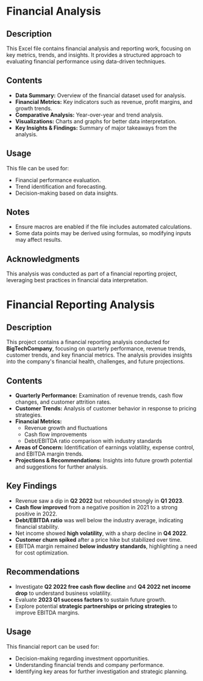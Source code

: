 # Financial Analysis 

## Description
This Excel file contains financial analysis and reporting work, focusing on key metrics, trends, and insights. It provides a structured approach to evaluating financial performance using data-driven techniques.

## Contents
- **Data Summary:** Overview of the financial dataset used for analysis.
- **Financial Metrics:** Key indicators such as revenue, profit margins, and growth trends.
- **Comparative Analysis:** Year-over-year and trend analysis.
- **Visualizations:** Charts and graphs for better data interpretation.
- **Key Insights & Findings:** Summary of major takeaways from the analysis.

## Usage
This file can be used for:
- Financial performance evaluation.
- Trend identification and forecasting.
- Decision-making based on data insights.

## Notes
- Ensure macros are enabled if the file includes automated calculations.
- Some data points may be derived using formulas, so modifying inputs may affect results.

## Acknowledgments
This analysis was conducted as part of a financial reporting project, leveraging best practices in financial data interpretation.
# Financial Reporting Analysis

## Description
This project contains a financial reporting analysis conducted for **BigTechCompany**, focusing on quarterly performance, revenue trends, customer trends, and key financial metrics. The analysis provides insights into the company's financial health, challenges, and future projections.

## Contents
- **Quarterly Performance:** Examination of revenue trends, cash flow changes, and customer attrition rates.
- **Customer Trends:** Analysis of customer behavior in response to pricing strategies.
- **Financial Metrics:**
  - Revenue growth and fluctuations
  - Cash flow improvements
  - Debt/EBITDA ratio comparison with industry standards
- **Areas of Concern:** Identification of earnings volatility, expense control, and EBITDA margin trends.
- **Projections & Recommendations:** Insights into future growth potential and suggestions for further analysis.

## Key Findings
- Revenue saw a dip in **Q2 2022** but rebounded strongly in **Q1 2023**.
- **Cash flow improved** from a negative position in 2021 to a strong positive in 2022.
- **Debt/EBITDA ratio** was well below the industry average, indicating financial stability.
- Net income showed **high volatility**, with a sharp decline in **Q4 2022**.
- **Customer churn spiked** after a price hike but stabilized over time.
- EBITDA margin remained **below industry standards**, highlighting a need for cost optimization.

## Recommendations
- Investigate **Q2 2022 free cash flow decline** and **Q4 2022 net income drop** to understand business volatility.
- Evaluate **2023 Q1 success factors** to sustain future growth.
- Explore potential **strategic partnerships or pricing strategies** to improve EBITDA margins.

## Usage
This financial report can be used for:
- Decision-making regarding investment opportunities.
- Understanding financial trends and company performance.
- Identifying key areas for further investigation and strategic planning.




